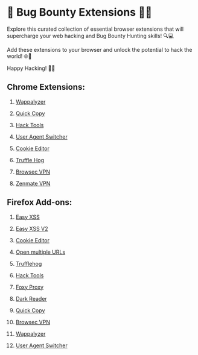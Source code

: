 # 🐛 Bug Bounty Extensions 🕵️‍♂️

Explore this curated collection of essential browser extensions that will supercharge your web hacking and Bug Bounty Hunting skills! 🔍💻

Add these extensions to your browser and unlock the potential to hack the world! 🌐🌟

Happy Hacking! 🚀🔐

## Chrome Extensions:

1. [Wappalyzer](https://chrome.google.com/webstore/detail/wappalyzer-technology-pro/gppongmhjkpfnbhagpmjfkannfbllamg)

2. [Quick Copy](https://chrome.google.com/webstore/detail/quick-copy-most-powerful/koedeplaimlocjhkpcjnfpfpmmaheacf)

3. [Hack Tools](https://chrome.google.com/webstore/detail/hack-tools/cmbndhnoonmghfofefkcccljbkdpamhi)

4. [User Agent Switcher](https://chrome.google.com/webstore/detail/user-agent-switcher-and-m/bhchdcejhohfmigjafbampogmaanbfkg)

5. [Cookie Editor](https://chrome.google.com/webstore/detail/cookie-editor/hlkenndednhfkekhgcdicdfddnkalmdm)

6. [Truffle Hog](https://chrome.google.com/webstore/detail/trufflehog/bafhdnhjnlcdbjcdcnafhdcphhnfnhjc)

7. [Browsec VPN](https://chrome.google.com/webstore/detail/browsec-vpn-free-vpn-for/omghfjlpggmjjaagoclmmobgdodcjboh)

8. [Zenmate VPN](https://chrome.google.com/webstore/detail/free-vpn-zenmate-best-vpn/fdcgdnkidjaadafnichfpabhfomcebme)

## Firefox Add-ons:

1. [Easy XSS](https://addons.mozilla.org/en-US/firefox/addon/easy-xss/)

2. [Easy XSS V2](https://addons.mozilla.org/en-US/firefox/addon/easy-xss-v2/)

3. [Cookie Editor](https://addons.mozilla.org/en-US/firefox/addon/cookie-editor/?utm_source=addons.mozilla.org&utm_medium=referral&utm_content=search)

4. [Open multiple URLs](https://addons.mozilla.org/en-US/firefox/addon/open-multiple-urls/?utm_source=addons.mozilla.org&utm_medium=referral&utm_content=search)

5. [Trufflehog](https://addons.mozilla.org/en-US/firefox/addon/trufflehog/?utm_source=addons.mozilla.org&utm_medium=referral&utm_content=search)

6. [Hack Tools](https://addons.mozilla.org/en-US/firefox/addon/hacktools/?utm_source=addons.mozilla.org&utm_medium=referral&utm_content=search)

7. [Foxy Proxy](https://addons.mozilla.org/en-US/firefox/addon/foxyproxy-standard/?utm_source=addons.mozilla.org&utm_medium=referral&utm_content=search)

8. [Dark Reader](https://addons.mozilla.org/en-US/firefox/addon/darkreader/?utm_source=addons.mozilla.org&utm_medium=referral&utm_content=search)

9. [Quick Copy](https://addons.mozilla.org/en-US/firefox/addon/quickcopy/?utm_source=addons.mozilla.org&utm_medium=referral&utm_content=search)

10. [Browsec VPN](https://addons.mozilla.org/en-US/firefox/addon/browsec/?utm_source=addons.mozilla.org&utm_medium=referral&utm_content=search)

11. [Wappalyzer](https://addons.mozilla.org/en-US/firefox/addon/wappalyzer/)

12. [User Agent Switcher](https://addons.mozilla.org/en-US/firefox/addon/user-agent-string-switcher/?utm_source=addons.mozilla.org&utm_medium=referral&utm_content=search)


